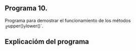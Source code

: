 ## Programa 10.
Programa para demostrar el funcionamiento de los métodos ╔upper()` y `lower()`.

## Explicacióm del programa
